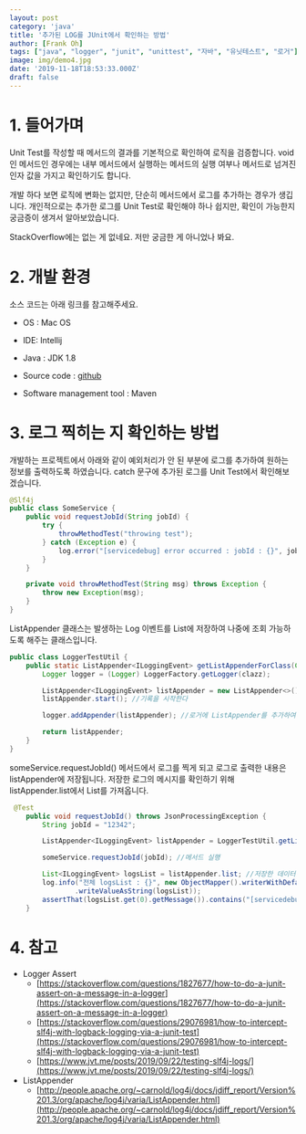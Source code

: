```yaml
---
layout: post
category: 'java'
title: '추가된 LOG를 JUnit에서 확인하는 방법'
author: [Frank Oh]
tags: ["java", "logger", "junit", "unittest", "자바", "유닛테스트", "로거"]
image: img/demo4.jpg
date: '2019-11-18T18:53:33.000Z'
draft: false
---
```


# 1. 들어가며

Unit Test를 작성할 때 메서드의 결과를 기본적으로 확인하여 로직을 검증합니다. void인 메서드인 경우에는 내부 메서드에서 실행하는 메서드의 실행 여부나 메서드로 넘겨진 인자 값을 가지고 확인하기도 합니다. 

개발 하다 보면 로직에 변화는 없지만, 단순히 메서드에서 로그를 추가하는 경우가 생깁니다. 개인적으로는 추가한 로그를 Unit Test로 확인해야 하나 쉽지만, 확인이 가능한지 궁금증이 생겨서 알아보았습니다. 

StackOverflow에는 없는 게 없네요. 저만 궁금한 게 아니었나 봐요.

# 2. 개발 환경

소스 코드는 아래 링크를 참고해주세요.

* OS : Mac OS

* IDE: Intellij

* Java : JDK 1.8

* Source code : [github](https://github.com/kenshin579/tutorials-java/tree/master/junit-unit-test) 

* Software management tool : Maven

# 3. 로그 찍히는 지 확인하는 방법

개발하는 프로젝트에서 아래와 같이 예외처리가 안 된 부분에 로그를 추가하여 원하는 정보를 출력하도록 하였습니다. catch 문구에 추가된 로그를 Unit Test에서 확인해보겠습니다. 

```java
@Slf4j
public class SomeService {
	public void requestJobId(String jobId) {
		try {
			throwMethodTest("throwing test");
		} catch (Exception e) {
			log.error("[servicedebug] error occurred : jobId : {}", jobId); //추가된 로그
		}
	}

	private void throwMethodTest(String msg) throws Exception {
		throw new Exception(msg);
	}
}
```

ListAppender 클래스는 발생하는 Log 이벤트를 List에 저장하여 나중에 조회 가능하도록 해주는 클래스입니다. 


```java
public class LoggerTestUtil {
	public static ListAppender<ILoggingEvent> getListAppenderForClass(Class clazz) {
		Logger logger = (Logger) LoggerFactory.getLogger(clazz);

		ListAppender<ILoggingEvent> listAppender = new ListAppender<>();
		listAppender.start(); //기록을 시작한다

		logger.addAppender(listAppender); //로거에 ListAppender를 추가하여 발생하는 로그를 List에 저장하도록 한다

		return listAppender;
	}
}
```

someService.requestJobId() 메서드에서 로그를 찍게 되고 로그로 출력한 내용은 listAppender에 저장됩니다. 저장한 로그의 메시지를 확인하기 위해 listAppender.list에서 List를 가져옵니다. 

```java
 @Test
    public void requestJobId() throws JsonProcessingException {
        String jobId = "12342";

        ListAppender<ILoggingEvent> listAppender = LoggerTestUtil.getListAppenderForClass(SomeService.class);

        someService.requestJobId(jobId); //메서드 실행

        List<ILoggingEvent> logsList = listAppender.list; //저장한 데이터를 가져온다
        log.info("전체 logsList : {}", new ObjectMapper().writerWithDefaultPrettyPrinter() //JSON 포멧을 pretty하게 정렬한다
		        .writeValueAsString(logsList));
        assertThat(logsList.get(0).getMessage()).contains("[servicedebug] error occurred : jobId : ");
    }
```

# 4. 참고

* Logger Assert
	* [https://stackoverflow.com/questions/1827677/how-to-do-a-junit-assert-on-a-message-in-a-logger](https://stackoverflow.com/questions/1827677/how-to-do-a-junit-assert-on-a-message-in-a-logger)
	* [https://stackoverflow.com/questions/29076981/how-to-intercept-slf4j-with-logback-logging-via-a-junit-test](https://stackoverflow.com/questions/29076981/how-to-intercept-slf4j-with-logback-logging-via-a-junit-test)
	* [https://www.jvt.me/posts/2019/09/22/testing-slf4j-logs/](https://www.jvt.me/posts/2019/09/22/testing-slf4j-logs/)
* ListAppender
    * [http://people.apache.org/~carnold/log4j/docs/jdiff_report/Version%201.3/org/apache/log4j/varia/ListAppender.html](http://people.apache.org/~carnold/log4j/docs/jdiff_report/Version%201.3/org/apache/log4j/varia/ListAppender.html)
